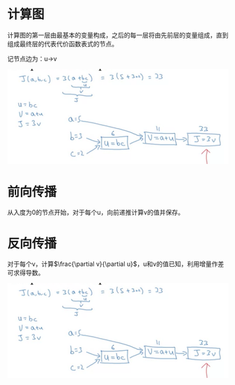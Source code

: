 # 计算图

计算图的第一层由最基本的变量构成，之后的每一层将由先前层的变量组成，直到组成最终层的代表代价函数表式的节点。

记节点边为：u->v

![image-20230224171836841](./Back%20Propagation.assets/image-20230224171836841.png)



# 前向传播

从入度为0的节点开始，对于每个u，向前递推计算v的值并保存。

# 反向传播

对于每个v，计算$\frac{\partial v}{\partial u}$，u和v的值已知，利用增量作差可求得导数。

![image-20230224173727371](./Back%20Propagation.assets/image-20230224173727371.png)

